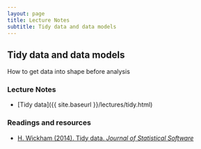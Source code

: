 ```yaml
---
layout: page
title: Lecture Notes
subtitle: Tidy data and data models
---
```


## Tidy data and data models

How to get data into shape before analysis

### Lecture Notes

- [Tidy data]({{ site.baseurl }}/lectures/tidy.html)  

### Readings and resources

- [H. Wickham (2014). Tidy data. _Journal of Statistical Software_](file:///Users/hcorrada/Downloads/v59i10.pdf)
